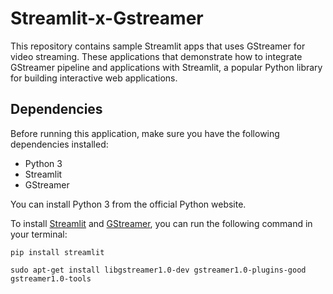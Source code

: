 # Streamlit-x-Gstreamer
 This repository contains sample Streamlit apps that uses GStreamer for video streaming. These applications that demonstrate how to integrate GStreamer pipeline and applications with Streamlit, a popular Python library for building interactive web applications.
## Dependencies
Before running this application, make sure you have the following dependencies installed:

- Python 3
- Streamlit
- GStreamer

You can install Python 3 from the official Python website.

To install [Streamlit](https://docs.streamlit.io/library/get-started/installation) and [GStreamer](https://gstreamer.freedesktop.org/documentation/installing/index.html?gi-language=c), you can run the following command in your terminal:

```pip install streamlit```

```sudo apt-get install libgstreamer1.0-dev gstreamer1.0-plugins-good gstreamer1.0-tools```